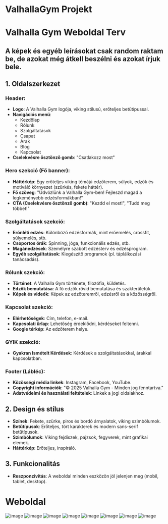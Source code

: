 # ValhallaGym Projekt

# Valhalla Gym Weboldal Terv
## A képek és egyéb leírásokat csak random raktam be, de azokat még átkell beszélni és azokat írjuk bele.
## 1. Oldalszerkezet

### Header:
- **Logo**: A Valhalla Gym logója, viking stílusú, erőteljes betűtípussal.
- **Navigációs menü**:
  - Kezdőlap
  - Rólunk
  - Szolgáltatások
  - Csapat
  - Árak
  - Blog
  - Kapcsolat
- **Cselekvésre ösztönző gomb**: "Csatlakozz most"

### Hero szekció (Fő banner):
- **Háttérkép**: Egy erőteljes viking témájú edzőterem, súlyok, edzők és motiváló környezet (szürkés, fekete háttér).
- **Fő szöveg**: "Üdvözlünk a Valhalla Gym-ben! Fejleszd magad a legkeményebb edzésformákban!"
- **CTA (Cselekvésre ösztönző gomb)**: "Kezdd el most!", "Tudd meg többet!"

### Szolgáltatások szekció:
- **Erőnléti edzés**: Különböző edzésformák, mint erőemelés, crossfit, súlyemelés, stb.
- **Csoportos órák**: Spinning, jóga, funkcionális edzés, stb.
- **Magánedzések**: Személyre szabott edzésterv és edzésprogram.
- **Egyéb szolgáltatások**: Kiegészítő programok (pl. táplálkozási tanácsadás).

### Rólunk szekció:
- **Történet**: A Valhalla Gym története, filozófia, küldetés.
- **Edzők bemutatása**: A fő edzők rövid bemutatása és szakterületük.
- **Képek és videók**: Képek az edzőteremről, edzésről és a közösségről.

### Kapcsolat szekció:
- **Elérhetőségek**: Cím, telefon, e-mail.
- **Kapcsolati űrlap**: Lehetőség érdeklődni, kérdéseket feltenni.
- **Google térkép**: Az edzőterem helye.

### GYIK szekció:
- **Gyakran Ismételt Kérdések**: Kérdések a szolgáltatásokkal, árakkal kapcsolatban.

### Footer (Lábléc):
- **Közösségi média linkek**: Instagram, Facebook, YouTube.
- **Copyright információk**: "© 2025 Valhalla Gym - Minden jog fenntartva."
- **Adatvédelmi és használati feltételek**: Linkek a jogi oldalakhoz.

## 2. Design és stílus
- **Színek**: Fekete, szürke, piros és bordó árnyalatok, viking szimbólumok.
- **Betűtípusok**: Erőteljes, tört karakterek és modern sans-serif betűtípusok.
- **Szimbólumok**: Viking fejdíszek, pajzsok, fegyverek, mint grafikai elemek.
- **Háttérkép**: Erőteljes, inspiráló.

## 3. Funkcionalitás
- **Reszponzivitás**: A weboldal minden eszközön jól jelenjen meg (mobil, tablet, desktop).

# Weboldal

![image](https://github.com/user-attachments/assets/f5a448de-18fa-41e7-bd78-81b7b2a73e13)
![image](https://github.com/user-attachments/assets/95b35d18-5568-46c4-9276-8caa3f495904)
![image](https://github.com/user-attachments/assets/68c1e377-70af-4fa0-b37d-ee0cf62da3ad)
![image](https://github.com/user-attachments/assets/20723119-f390-41de-8013-27aef52b9ee8)
![image](https://github.com/user-attachments/assets/390b5234-48d3-496e-b813-0eedd93508e8)
![image](https://github.com/user-attachments/assets/9afa9943-ff52-49e6-a783-d877b3674198)
![image](https://github.com/user-attachments/assets/ca6a413c-2198-46d7-b2ee-3db9cc63a7b6)
![image](https://github.com/user-attachments/assets/1fe62c3f-136c-4f69-bb59-9287d909c82b)





